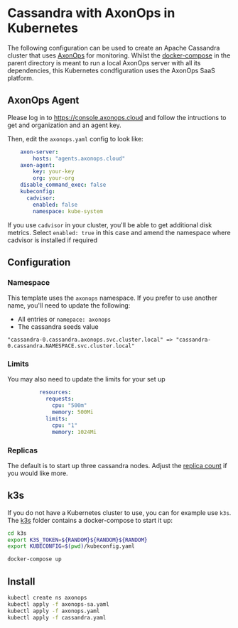# Cassandra with AxonOps in Kubernetes

The following configuration can be used to create an Apache Cassandra cluster that uses
[AxonOps](https://axonops.com) for monitoring. Whilst the [docker-compose](../docker-comopse.yml) in the 
parent directory is meant to run a local AxonOps server with all its dependencies,
this Kubernetes condfiguration uses the AxonOps SaaS platform.

## AxonOps Agent

Please log in to https://console.axonops.cloud and follow the intructions to get
and organization and an agent key.

Then, edit the `axonops.yaml` config to look like:

```yaml
    axon-server:
        hosts: "agents.axonops.cloud"
    axon-agent:
        key: your-key
        org: your-org
    disable_command_exec: false
    kubeconfig:
      cadvisor:
        enabled: false
        namespace: kube-system
```

If you use `cadvisor` in your cluster, you'll be able to get additional disk metrics.
Select `enabled: true` in this case and amend the namespace where cadvisor is installed if required


## Configuration

### Namespace

This template uses the `axonops` namespace. If you prefer to use another name, you'll need to update the following:

- All entries or `namepace: axonops`
- The cassandra seeds value

```
"cassandra-0.cassandra.axonops.svc.cluster.local" => "cassandra-0.cassandra.NAMESPACE.svc.cluster.local"
```

### Limits

You may also need to update the limits for your set up 

```yaml
          resources:
            requests:
              cpu: "500m"
              memory: 500Mi
            limits:
              cpu: "1"
              memory: 1024Mi
```

### Replicas

The default is to start up three cassandra nodes. Adjust the [replica count](cassandra.yaml) if you would like more.

## k3s

If you do not have a Kubernetes cluster to use, you can for example use `k3s`. The [k3s](./k3s) folder contains a docker-compose to start it up:

```sh
cd k3s
export K3S_TOKEN=${RANDOM}${RANDOM}${RANDOM}
export KUBECONFIG=$(pwd)/kubeconfig.yaml

docker-compose up
```

## Install

```sh
kubectl create ns axonops
kubectl apply -f axonops-sa.yaml
kubectl apply -f axonops.yaml
kubectl apply -f cassandra.yaml
```
